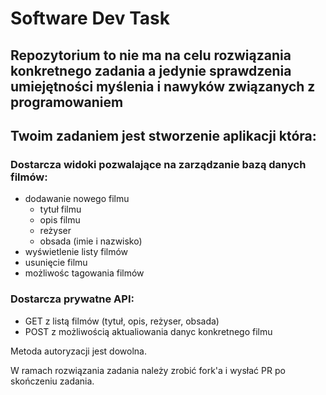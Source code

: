 # Software Dev Task

## Repozytorium to nie ma na celu rozwiązania konkretnego zadania a jedynie sprawdzenia umiejętności myślenia i nawyków związanych z programowaniem

## Twoim zadaniem jest stworzenie aplikacji która:

### Dostarcza widoki pozwalające na zarządzanie bazą danych filmów:

* dodawanie nowego filmu
  * tytuł filmu
  * opis filmu
  * reżyser
  * obsada (imie i nazwisko)
* wyświetlenie listy filmów
* usunięcie filmu
* możliwośc tagowania filmów

### Dostarcza prywatne API:
  * GET z listą filmów (tytuł, opis, reżyser, obsada)
  * POST z możliwością aktualiowania danyc konkretnego filmu
  
Metoda autoryzacji jest dowolna.

W ramach rozwiązania zadania należy zrobić fork'a i wysłać PR po skończeniu zadania.
  




